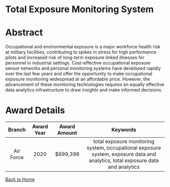 
Total Exposure Monitoring System
================================

# Abstract


Occupational and environmental exposure is a major workforce health risk at military facilities, contributing to spikes in stress for high performance pilots and increased risk of long-term exposure linked illnesses for personnel in industrial settings. Cost-effective occupational exposure sensor networks and personal monitoring systems have developed rapidly over the last few years and offer the opportunity to make occupational exposure monitoring widespread at an affordable price. However, the advancement of these monitoring technologies requires an equally effective data analytics infrastructure to draw insights and make informed decisions.  

# Award Details

|Branch|Award Year|Award Amount|Keywords|
| :---: | :---: | :---: | :---: |
|Air Force|2020|$699,398|total exposure monitoring system, occupational exposure system, exposure data and analytics, total exposure data and analytics|
  
  


[Back to Home](https://github.com/chrischow/dod_sbir_awards#1764)
